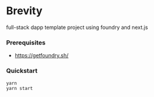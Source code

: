 # Brevity

full-stack dapp template project using foundry and next.js

### Prerequisites

* https://getfoundry.sh/

### Quickstart

```
yarn
yarn start
```
